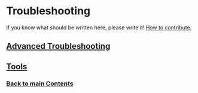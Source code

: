 # Troubleshooting

If you know what should be written here, please write it! [How to contribute.](https://github.com/becarpenter/book6/blob/main/1.%20Introduction%20and%20Foreword/How%20to%20contribute.md#how-to-contribute) 

## [Advanced Troubleshooting](Advanced%20Troubleshooting.md)

## [Tools](Tools.md)

<!-- Link lines generated automatically; do not delete -->

### [<ins>Back to main Contents</ins>](../Contents.md)
